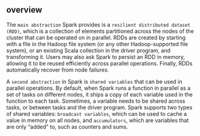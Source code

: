 ## overview

The `main abstraction` Spark provides is a `resilient distributed dataset (RDD)`, which is a collection of elements partitioned across the nodes of the cluster that can be operated on in parallel. RDDs are created by starting with a file in the Hadoop file system (or any other Hadoop-supported file system), or an existing Scala collection in the driver program, and transforming it. Users may also ask Spark to persist an RDD in memory, allowing it to be reused efficiently across parallel operations. Finally, RDDs automatically recover from node failures.

A `second abstraction` in Spark is `shared variables` that can be used in parallel operations. By default, when Spark runs a function in parallel as a set of tasks on different nodes, it ships a copy of each variable used in the function to each task. Sometimes, a variable needs to be shared across tasks, or between tasks and the driver program. Spark supports two types of shared variables: `broadcast variables`, which can be used to cache a value in memory on all nodes, and `accumulators`, which are variables that are only “added” to, such as counters and sums.

